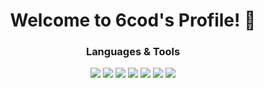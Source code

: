 <div align="center">

# Welcome to 6cod's Profile! 👋

### Languages & Tools

<p>
  <img src="https://img.shields.io/badge/Python-3776AB?style=for-the-badge&logo=python&logoColor=white&logoWidth=20" />
  <img src="https://img.shields.io/badge/C++-00599C?style=for-the-badge&logo=cplusplus&logoColor=white&logoWidth=20" />
  <img src="https://img.shields.io/badge/C%23-239120?style=for-the-badge&logo=csharp&logoColor=white&logoWidth=20" />
  <img src="https://img.shields.io/badge/JavaScript-F7DF1E?style=for-the-badge&logo=javascript&logoColor=black&logoWidth=20" />
  <img src="https://img.shields.io/badge/HTML-E34F26?style=for-the-badge&logo=html5&logoColor=white&logoWidth=20" />
  <img src="https://img.shields.io/badge/CSS-1572B6?style=for-the-badge&logo=css3&logoColor=white&logoWidth=20" />
  <img src="https://img.shields.io/badge/Lua-2C2D72?style=for-the-badge&logo=lua&logoColor=white&logoWidth=20" />
</p>
